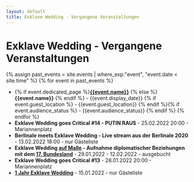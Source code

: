 ```yaml
---
layout: default
title: Exklave Wedding - Vergangene Veranstaltungen
---
```


# Exklave Wedding - Vergangene Veranstaltungen


{% assign past_events = site.events | where_exp:"event", "event.date < site.time" %}
{% for event in past_events %}
- {% if event.dedicated_page %}<a href="{{ event.url }}">**{{event.name}}**</a> {% else %} **{{event.name}}** {% endif %} - {{event.display_date}} {% if event.guest_location %} - {{event.guest_location}} {% endif %}{% if event.audience_status %} - {{event.audience_status}} {% endif %} {% endfor %}
- **Exklave Wedding goes Critical #14 - PUTIN RAUS** - 25.02.2022 20:00 - Mariannenplatz
- **Berlinale meets Exklave Wedding - Live stream aus der Berlinale 2020** - 13.02.2022 18:00 -
nur Gästeliste
- **Exklave Wedding [auf Malle](https://www.youtube.com/watch?v=C8G5MP4ZU4M) - Aufnahme
diplomatischer Beziehungen mit dem [17. Bundesland](https://www.instagram.com/explore/tags/exklaveaufmalle/)** - 29.01.2022 - 12.02.2022 - ausgebucht
- **Exklave Wedding goes Critical #13** - 28.01.2022 20:00 - Mariannenplatz
- **[1 Jahr Exklave Wedding](/1-jahr)** - 15.01.2022 - nur Gästeliste
